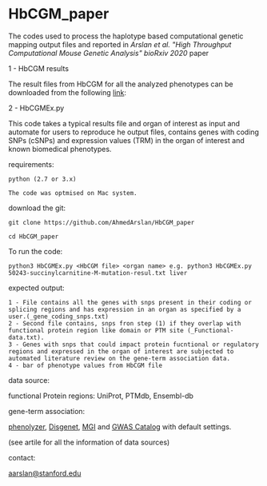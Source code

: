 # HbCGM_paper

The codes used to process the haplotype based computational genetic mapping output files and reported in *Arslan et al. "High Throughput Computational Mouse Genetic Analysis" bioRxiv 2020* paper

1 - HbCGM results

The result files from HbCGM for all the analyzed phenotypes can be downloaded from the following [link](https://drive.google.com/file/d/1ryL_R0__DKN4a_414BS1uCS2-S5bwCtC/view):

2 - HbCGMEx.py

This code takes a typical results file and organ of interest as input and automate for users to reproduce he output files, contains genes with coding SNPs (cSNPs) and expression values (TRM) in the organ of interest and known biomedical phenotypes. 

  requirements: 
  
    python (2.7 or 3.x) 
  
    The code was optmised on Mac system.
  
  
  download the git:
  
    git clone https://github.com/AhmedArslan/HbCGM_paper
    
    cd HbCGM_paper

  To run the code:
  
    python3 HbCGMEx.py <HbCGM file> <organ name> e.g. python3 HbCGMEx.py 50243-succinylcarnitine-M-mutation-resul.txt liver
    
  expected output:
    
    1 - File contains all the genes with snps present in their coding or splicing regions and has expression in an organ as specified by a user.(_gene_coding_snps.txt) 
    2 - Second file contains, snps fron step (1) if they overlap with functional protein region like domain or PTM site (_Functional-data.txt).
    3 - Genes with snps that could impact protein fucntional or regulatory regions and expressed in the organ of interest are subjected to automated literature review on the gene-term association data.
    4 - bar of phenotype values from HbCGM file
    
data source:

  functional Protein regions:
    UniProt, PTMdb, Ensembl-db

  gene-term association:

   [phenolyzer](https://github.com/WGLab/phenolyzer), [Disgenet](https://www.disgenet.org/search), [MGI](http://www.informatics.jax.org/) and [GWAS Catalog](https://www.ebi.ac.uk/gwas/) with default settings. 

(see artile for all the information of data sources)

contact:

<aarslan@stanford.edu>
